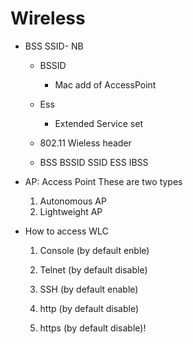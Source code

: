 # Wireless

- BSS
  SSID- NB
  
  - BSSID 
    - Mac add of AccessPoint
  
  - Ess
    - Extended Service set
  
  - 802.11 Wieless header
  - BSS
    BSSID
    SSID
    ESS
    IBSS
  
- AP: Access Point
  These are two types
  
  1. Autonomous AP
  2. Lightweight AP
  
- How to access WLC

  1. Console (by default enble)

  2. Telnet (by default disable)
  3. SSH (by default enable)
  4. http (by default disable)
  5. https (by default disable)!